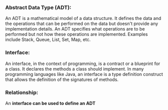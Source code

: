 ### Abstract Data Type (ADT):
An ADT is a mathematical model of a data structure. It defines the data and the operations that can be performed on the data but doesn't provide any implementation details.
An ADT specifies what operations are to be performed but not how these operations are implemented.
Examples include Stack, Queue, List, Set, Map, etc.

### Interface:
An interface, in the context of programming, is a contract or a blueprint for a class. It declares the methods a class should implement.
In many programming languages like Java, an interface is a type definition construct that allows the definition of the signatures of methods.

### Relationship:
An **interface can be used to define an ADT**